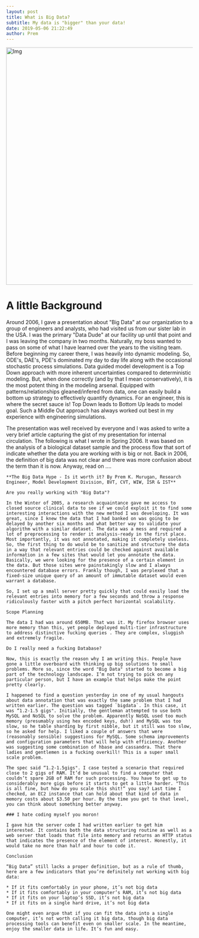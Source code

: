 ```yaml
---
layout: post
title: What is Big Data?
subtitle: My data is "bigger" than your data!
date: 2019-05-06 21:22:49
author: Prem
---
```


<div class="block">
          <left><img src="{{ site.baseurl }}/img/bd2.png" alt="Img" style="width:640px;"/></left>
          </div>
          
# A little Background

Around 2006, I gave a presentation about "Big Data" at our organization to a group of engineers and analysts, who had visited us from our sister lab in the USA. I was the primary "Data Dude" at our facility up until that point and I was leaving the company in two months. Naturally, my boss wanted to pass on some of what I have learned over the years to the visiting team. Before beginning my career there, I was heavily into dynamic modeling. So, ODE's, DAE's, PDE's dominated my day to day life along with the occasional stochastic process simulations. Data guided model development is a Top Down approach with more inherent uncertainties compared to deterministic modeling. But, when done correctly (and by that I mean conservatively), it is the most potent thing in the modeling arsenal. Equipped with patterns/relationships gleaned/infered from data, one can easily build a bottom up strategy to effectively quantify dynamics. For an engineer, this is where the secret sauce is! Top Down leads to Bottom Up leads to model goal. Such a Middle Out approach has always worked out best in my experience with engineering simulations. 

The presentation was well received by everyone and I was asked to write a very brief article capturing the gist of my presentation for internal circulation. The following is what I wrote in Spring 2006. It was based on the analysis of a biological dataset sample and the process flow that sort of indicate whether the data you are working with is big or not. Back in 2006, the definition of big data was not clear and there was more confusion about the term than it is now. Anyway, read on ....

```
**The Big Data Hype - Is it worth it? By Prem K. Murugan, Research Engineer, Model Development Division, BVT, CVT, WIW, ISR & IST**

Are you really working with "Big Data"?

In the Winter of 2005, a research acquaintance gave me access to closed source clinical data to see if we could exploit it to find some interesting interactions with the new method I was developing. It was great, since I knew the data that I had banked on was going to be delayed by another six months and what better way to validate your algorithm with a similar dataset. The data was a mess and required a lot of preprocessing to render it analysis-ready in the first place. Most importantly, it was not annotated, making it completely useless. So, the first thing to do would be to sanitize and structure the data in a way that relevant entries could be checked against available information in a few sites that would let you annotate the data. Basically, we were looking for the presence of a certain element in the data. But those sites were painstakingly slow and I always encountered database errors. Frankly though, I was perplexed that a fixed-size unique query of an amount of immutable dataset would even warrant a database.

So, I set up a small server pretty quickly that could easily load the relevant entries into memory for a few seconds and throw a response ridiculously faster with a pitch perfect horizontal scalability.

Scope Planning

The data I had was around 650MB. That was it. My firefox browser uses more memory than this, yet people deployed multi-tier infrastructure to address distinctive fucking queries . They are complex, sluggish and extremely fragile.

Do I really need a fucking Database?

Now, this is exactly the reason why I am writing this. People have gone a little overboard with thinking up big solutions to small problems. More so, since the word "Big Data" started to become a big part of the technology landscape. I’m not trying to pick on any particular person, but I have an example that helps make the point pretty clearly.

I happened to find a question yesterday in one of my usual hangouts about data annotation that was exactly the same problem that I had written earlier. The question was tagged `bigdata`. In this case, it was “1.2-1.5 gigs". Initially, the gentleman attempted to use both MySQL and NoSQL to solve the problem. Apparently NoSQL used too much memory (presumably using hex encoded keys, duh!) and MySQL was too slow, so he table sharding by first nibble, but it still was too slow, so he asked for help. I liked a couple of answers that were (reasonably sensible) suggestions for MySQL. Some schema improvements and configuration parameters that will help with efficiency. Another was suggesting some combination of hbase and cassandra. That there ladies and gentlemen is a fucking overkill! This is a super small scale problem.

The spec said “1.2-1.5gigs". I case tested a scenario that required close to 2 gigs of RAM. It’d be unusual to find a computer that couldn’t spare 2GB of RAM for such processing. You have to get up to considerably more gigs before it starts to get a little harder. "This is all fine, but how do you scale this shit!“ you say? Last time I checked, an EC2 instance that can hold about that kind of data in memory costs about $3.50 per hour. By the time you get to that level, you can think about something better anyway.

### I hate coding myself you moron!

I gave him the server code I had written earlier to get him interested. It contains both the data structuring routine as well as a web server that loads that file into memory and returns an HTTP status that indicates the presence of the element of interest. Honestly, it would take no more than half and hour to code it.

Conclusion

“Big Data” still lacks a proper definition, but as a rule of thumb, here are a few indicators that you’re definitely not working with big data:

* If it fits comfortably in your phone, it’s not big data
* If it fits comfortably in your computer’s RAM, it’s not big data
* If it fits on your laptop’s SSD, it’s not big data
* If it fits on a single hard drive, it’s not big data

One might even argue that if you can fit the data into a single computer, it’s not worth calling it big data, though big data processing tools can benefit even on smaller scale. In the meantime, enjoy the smaller data in life. It’s fun and easy.

```
